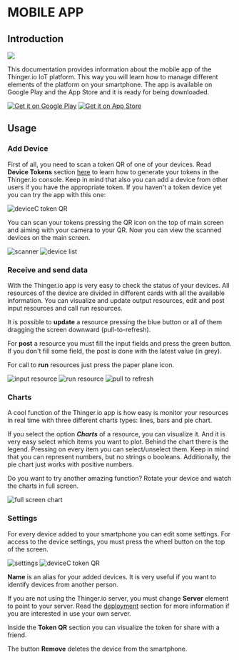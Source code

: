 # MOBILE APP

## Introduction

![](.gitbook/assets/mobile.jpg)

This documentation provides information about the mobile app of the Thinger.io IoT platform. This way you will learn how to manage different elements of the platform on your smartphone. The app is available on Google Play and the App Store and it is ready for being downloaded.

 [![Get it on Google Play](.gitbook/assets/google-play-badge.png)](https://play.google.com/store/apps/details?id=io.thinger.app) [![Get it on App Store](.gitbook/assets/download-on-the-app-store.png)](https://itunes.apple.com/us/app/thinger-io/id1359235289)

## Usage

### Add Device

First of all, you need to scan a token QR of one of your devices. Read **Device Tokens** section [here](http://docs.thinger.io/console/#devices-device-tokens) to learn how to generate your tokens in the Thinger.io console. Keep in mind that also you can add a device from other users if you have the appropriate token. If you haven't a token device yet you can try the app with this one:

![deviceC token QR](.gitbook/assets/devicec.png)

You can scan your tokens pressing the QR icon on the top of main screen and aiming with your camera to your QR. Now you can view the scanned devices on the main screen.

 ![scanner](.gitbook/assets/scan.jpeg) ![device list](.gitbook/assets/devices_list.jpg)

### Receive and send data

With the Thinger.io app is very easy to check the status of your devices. All resources of the device are divided in different cards with all the available information. You can visualize and update output resources, edit and post input resources and call run resources.

It is possible to **update** a resource pressing the blue button or all of them dragging the screen downward \(pull-to-refresh\).

For **post** a resource you must fill the input fields and press the green button. If you don't fill some field, the post is done with the latest value \(in grey\).

For call to **run** resources just press the paper plane icon.

 ![input resource](.gitbook/assets/input.jpg) ![run resource](.gitbook/assets/run.jpg) ![pull to refresh](.gitbook/assets/refresh.jpg)

### Charts

A cool function of the Thinger.io app is how easy is monitor your resources in real time with three different charts types: lines, bars and pie chart.

If you select the option _**Charts**_ of a resource, you can visualize it. And it is very easy select which items you want to plot. Behind the chart there is the legend. Pressing on every item you can select/unselect them. Keep in mind that you can represent numbers, but no strings o booleans. Additionally, the pie chart just works with positive numbers.

Do you want to try another amazing function? Rotate your device and watch the charts in full screen.

![full screen chart](.gitbook/assets/full_screen.jpg)

### Settings

For every device added to your smartphone you can edit some settings. For access to the device settings, you must press the wheel button on the top of the screen.

 ![settings](.gitbook/assets/settings.jpeg) ![deviceC token QR](.gitbook/assets/token.jpeg)

**Name** is an alias for your added devices. It is very useful if you want to identify devices from another person.

If you are not using the Thinger.io server, you must change **Server** element to point to your server. Read the [deployment](http://docs.thinger.io/deployment/) section for more information if you are interested in use your own server.

Inside the **Token QR** section you can visualize the token for share with a friend.

The button **Remove** deletes the device from the smartphone.

